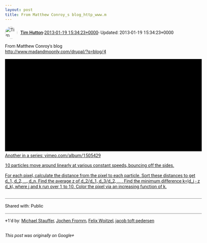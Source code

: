 ```yaml
---
layout: post
title: From Matthew Conroy_s blog_http_www.m
---
```


<html><head><meta charset="utf-8"><title>From Matthew Conroy&amp;#39;s blog&lt;br&gt;&lt;a rel=&quot;nofollow&quot; target=&quot;_blank&quot; href=&quot;htt...</title><style>body {font: 11pt Roboto, Arial, sans-serif; max-width: 640px; margin: 24px;}.author-photo {border-radius: 50%; margin-right: 10px; width: 40px;}.author {font-weight: 500;}.main-content {margin: 15px 0 15px;}.post-title {font-weight: bold;}.location {display: block; margin-top: 15px;}.location img {float: left; margin-right: 5px; width: 20px;}.media-link {display: inline-block; max-width: 100%; vertical-align: top;}.media-link p {margin-top: 5px; max-height: 4em; overflow: scroll;}.media {max-height: 100vh; max-width: 100%;}.video-placeholder {background: black; display: flex; height: 300px; max-width: 100%; width: 640px;}.play-icon {border-bottom: 30px solid transparent; border-left: 50px solid white; border-top: 30px solid transparent; color: white; margin: auto;}.album {max-height: 800px; overflow: scroll; width: calc(100vw - 48px);}.album .media-link {margin-right: 5px; max-width: 250px;}.album .media {max-height: 250px;}.link-embed {border-top: 1px solid lightgrey; display: block; margin-top: 20px;}.link-embed img {max-width: 100%;}.inline-link-embed {display: block;}.inline-link-embed img {vertical-align: middle;}.link-title {display: inline-block; font-size: medium; font-weight: 300; padding-left: 1em;}.reshare-attribution {display: block; font-weight: bold; margin-bottom: 10px;}.poll-image {margin-bottom: 5px; max-height: 300px; max-width: 500px;}.poll-choice {align-items: center; display: flex; margin-bottom: 5px; max-width: 500px;}.poll-choice-percentage {background-color: lightblue; height: 100%; left: 0; position: absolute; z-index: -1;}.poll-choice-selected {margin-right: 5px;}.poll-choice-results {border: 1px solid lightgray; border-radius: 5px; display: flex; line-height: 40px; overflow: hidden; padding: 0 8px; position: relative;}.poll-choice-results, .poll-choice-description {flex-grow: 1; margin-right: 10px;}.poll-choice-image {width: 100%;}.poll-choice-image, .poll-choice-image img {max-height: 40px; max-width: 100px;}.poll-choice-votes {max-height: 100px; overflow: auto;}.plus-entity-embed {color: black; display: block; text-decoration: none;}.plus-entity-embed-cover-photo {max-height: 300px; max-width: 100%;}.plus-entity-embed-info {padding: 0 1em 1em;}.plus-entity-embed-info h2 {font-weight: 500; margin: 10px 0;}.plus-entity-embed-info p {font-size: small; margin: 0;}.collection-owner-avatar {border-radius: 50%; border: 2px solid white; height: 40px; margin-top: -22px;}.visibility {padding: 1em 0; border-top: 1px solid grey;}.post-activity {padding: 1em 0; border-top: 1px solid grey;}.comments {border-top: 1px solid gray; padding-top: 1em;}.comment + .comment {margin-top: 1em;}.comment .media-link, .comment .inline-link-embed {margin-top: 5px;}</style></head><body><div style="margin-bottom:1em;"><div style="display:flex; align-items:center"><img class="author-photo" src="https://lh4.googleusercontent.com/-epo4ZZKNqEw/AAAAAAAAAAI/AAAAAAAAVSU/qu3LpcHEnoQ/s64-c/photo.jpg" alt="Tim Hutton"><a href="https://plus.google.com/+TimHutton" target="_blank" class="author">Tim Hutton</a> - <a target="_blank" href="https://plus.google.com/+TimHutton/posts/DHr4KM8kjvB">2013-01-19 15:34:23+0000</a><span> - Updated: 2013-01-19 15:34:23+0000</span></div><div class="main-content">From Matthew Conroy&#39;s blog<br><a rel="nofollow" target="_blank" href="http://www.madandmoonly.com/drupal/?q=blog/4" class="ot-anchor bidi_isolate" jslog="10929; track:click" dir="ltr">http://www.madandmoonly.com/drupal/?q=blog/4</a></div><a href="http://www.vimeo.com/29508863" target="_blank" class="media-link"><div class="video-placeholder" title="Another in a series: vimeo.com/​album/​1505429



10 particles move around linearly at various constant speeds, bouncing off the sides.



For each pixel, calculate the distance from the pixel to each particle. Sort these distances to get d_1, d_2, ..., d_n. Find the average z of d_2/d_1, d_3/d_2, ... . Find the minimum difference k=|d_j - z d_k|, where j and k run over 1 to 10. Color the pixel via an increasing function of k."><span class="play-icon"></span></div><p>Another in a series: vimeo.com/​album/​1505429



10 particles move around linearly at various constant speeds, bouncing off the sides.



For each pixel, calculate the distance from the pixel to each particle. Sort these distances to get d_1, d_2, ..., d_n. Find the average z of d_2/d_1, d_3/d_2, ... . Find the minimum difference k=|d_j - z d_k|, where j and k run over 1 to 10. Color the pixel via an increasing function of k.</p></a></div><div class="visibility">Shared with: Public</div><div class="post-activity"><div class="plus-oners">+1'd by: <a href="https://plus.google.com/105885172596711393919">Michael Stauffer</a>, <a href="https://plus.google.com/+JochenFromm">Jochen Fromm</a>, <a href="https://plus.google.com/+FelixWoitzel">Felix Woitzel</a>, <a href="https://plus.google.com/+jacobtoftpedersen">jacob toft pedersen</a></div></div></body></html>

<i>This post was originally on Google+</i>